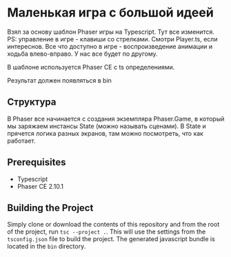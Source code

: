 # Маленькая игра с большой идеей
Взял за основу шаблон Phaser игры на Typescript. Тут все изменится.
PS: управление в игре - клавиши со стрелками. Смотри Player.ts, если интереснов. Все что доступно в игре - воспроизведение анимации и ходьба влево-вправо. У нас все будет по другому.

В шаблоне используется Phaser CE с ts определениями.

Результат должен появляться в bin

## Структура
В Phaser все начинается с создания экземпляра Phaser.Game, в который мы заряжаем инстансы State (можно называть сценами). В State и прячется логика разных экранов, там можно посмотреть, что как работает.

## Prerequisites
* Typescript
* Phaser CE 2.10.1


## Building the Project
Simply clone or download the contents of this repository and from the root of the project, run `tsc --project .`. This will use the settings from the `tsconfig.json` file to build the project. The generated javascript bundle is located in the `bin` directory.

